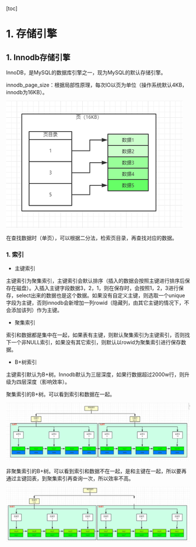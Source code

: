 [toc]

# 1. 存储引擎

## 1. Innodb存储引擎

InnoDB，是MySQL的数据库引擎之一，现为MySQL的默认存储引擎。

innodb_page_size：根据局部性原理，每次IO以页为单位（操作系统默认4KB，innodb为16KB）。

![image-20191212185947575](mysql.assets/image-20191212185947575.png)

在查找数据时（单页），可以根据二分法，检索页目录，再查找对应的数据。

### 1. 索引

- 主键索引

主键索引为聚集索引，主键索引会默认排序（插入的数据会按照主键进行排序后保存在磁盘）。入插入主键字段数据3，2，1，则在保存时，会按照1，2，3进行保存，select出来的数据也是这个数据。如果没有自定义主键，则选取一个unique字段为主键，否则innodb会新增加一列rowid（隐藏列，由其它主键的情况下，不会添加该列）作为主键。

- 聚集索引

索引和数据都是集中在一起，如果表有主键，则默认聚集索引为主键索引，否则找下一个非NULL索引，如果没有其它索引，则默认以rowid为聚集索引进行保存数据。

- B+树索引

主键索引默认为B+树。Innodb默认为三层深度，如果行数据超过2000w行，则升级为四层深度（影响效率）。

聚集索引的B+树。可以看到索引和数据在一起。

![image-20191212200725219](mysql.assets/image-20191212200725219.png)

非聚集索引的B+树。可以看到索引和数据不在一起，是和主键在一起，所以要再通过主键回表，到聚集索引再查询一次，所以效率不高。

![image-20191212200749034](mysql.assets/image-20191212200749034.png)







